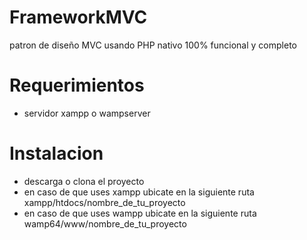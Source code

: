 # FrameworkMVC
patron de diseño MVC usando PHP nativo 100% funcional y completo

# Requerimientos 
- servidor xampp o wampserver

# Instalacion 
- descarga o clona el proyecto
- en caso de que uses xampp ubicate en la siguiente ruta xampp/htdocs/nombre_de_tu_proyecto
- en caso de que uses wampp ubicate en la siguiente ruta wamp64/www/nombre_de_tu_proyecto

